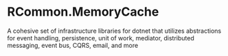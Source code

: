  # RCommon.MemoryCache

A cohesive set of infrastructure libraries for dotnet that utilizes abstractions for event handling, persistence, unit of work, mediator, distributed messaging, event bus, CQRS, email, and more 
